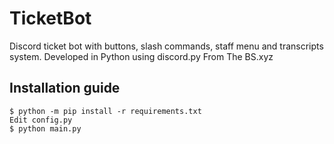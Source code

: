 # TicketBot
Discord ticket bot with buttons, slash commands, staff menu and transcripts system. Developed in Python using discord.py From The BS.xyz


## Installation guide

```
$ python -m pip install -r requirements.txt
Edit config.py
$ python main.py
```


